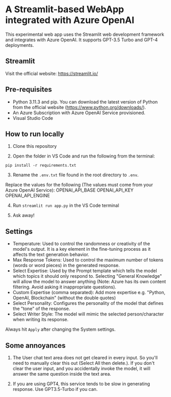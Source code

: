 # A Streamlit-based WebApp integrated with Azure OpenAI
This experimental web app uses the Streamlit web development framework and integrates with Azure OpenAI. It supports GPT-3.5 Turbo and GPT-4 deployments.


## Streamlit
Visit the official website: https://streamlit.io/


## Pre-requisites
- Python 3.11.3 and pip. You can download the latest version of Python from the official website (https://www.python.org/downloads/). 
- An Azure Subscription with Azure OpenAI Service provisioned.
- Visual Studio Code

## How to run locally
1. Clone this repository

2. Open the folder in VS Code and run the following from the terminal:

```pip install -r requirements.txt```

3. Rename the ```.env.txt``` file found in the root directory to ```.env```.

Replace the values for the following (The values must come from your Azure OpenAI Service):
OPENAI_API_BASE
OPENAI_API_KEY
OPENAI_API_ENGINE

4. Run ```streamlit run app.py``` in the VS Code terminal

5. Ask away!

## Settings
- Temperature: Used to control the randomness or creativity of the model's output. It is a key element in the fine-tuning process as it affects the text generation behavior.
- Max Response Tokens: Used to control the maximum number of tokens (words or word pieces) in the generated response.
- Select Expertise: Used by the Prompt template which tells the model which topics it should only respond to. Selecting "General Knowledge" will allow the model to answer anything (Note: Azure has its own content filtering. Avoid asking it inappropriate questions).
- Custom Expertise (comma separated): Add more expertise e.g. "Python, OpenAI, Blockchain" (without the double quotes)
- Select Personality: Configures the personality of the model that defines the "tone" of the response.
- Select Writer Style: The model will mimic the selected person/character when writing its response.

Always hit ```Apply``` after changing the System settings.

## Some annoyances
1. The User chat text area does not get cleared in every input. So you'll need to manually clear this out (Select All then delete.).
If you don't clear the user input, and you accidentally invoke the model, it will answer the same question inside the text area.

2. If you are using GPT4, this service tends to be slow in generating response. Use GPT3.5-Turbo if you can.